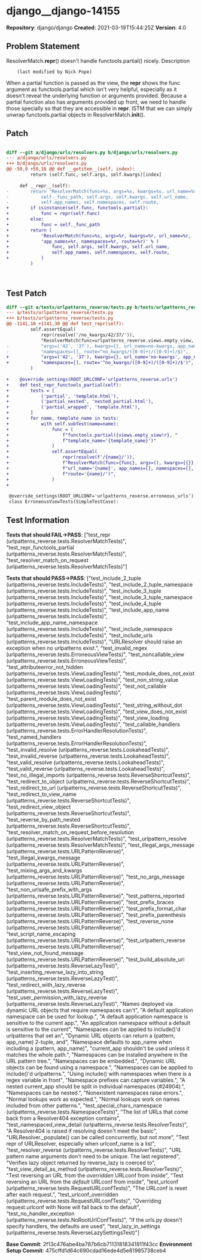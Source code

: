 # django__django-14155

**Repository**: django/django
**Created**: 2021-03-19T15:44:25Z
**Version**: 4.0

## Problem Statement

ResolverMatch.__repr__() doesn't handle functools.partial() nicely.
Description
	 
		(last modified by Nick Pope)
	 
When a partial function is passed as the view, the __repr__ shows the func argument as functools.partial which isn't very helpful, especially as it doesn't reveal the underlying function or arguments provided.
Because a partial function also has arguments provided up front, we need to handle those specially so that they are accessible in __repr__.
ISTM that we can simply unwrap functools.partial objects in ResolverMatch.__init__().


## Patch

```diff

diff --git a/django/urls/resolvers.py b/django/urls/resolvers.py
--- a/django/urls/resolvers.py
+++ b/django/urls/resolvers.py
@@ -59,9 +59,16 @@ def __getitem__(self, index):
         return (self.func, self.args, self.kwargs)[index]
 
     def __repr__(self):
-        return "ResolverMatch(func=%s, args=%s, kwargs=%s, url_name=%s, app_names=%s, namespaces=%s, route=%s)" % (
-            self._func_path, self.args, self.kwargs, self.url_name,
-            self.app_names, self.namespaces, self.route,
+        if isinstance(self.func, functools.partial):
+            func = repr(self.func)
+        else:
+            func = self._func_path
+        return (
+            'ResolverMatch(func=%s, args=%r, kwargs=%r, url_name=%r, '
+            'app_names=%r, namespaces=%r, route=%r)' % (
+                func, self.args, self.kwargs, self.url_name,
+                self.app_names, self.namespaces, self.route,
+            )
         )
 
 


```

## Test Patch

```diff
diff --git a/tests/urlpatterns_reverse/tests.py b/tests/urlpatterns_reverse/tests.py
--- a/tests/urlpatterns_reverse/tests.py
+++ b/tests/urlpatterns_reverse/tests.py
@@ -1141,10 +1141,30 @@ def test_repr(self):
         self.assertEqual(
             repr(resolve('/no_kwargs/42/37/')),
             "ResolverMatch(func=urlpatterns_reverse.views.empty_view, "
-            "args=('42', '37'), kwargs={}, url_name=no-kwargs, app_names=[], "
-            "namespaces=[], route=^no_kwargs/([0-9]+)/([0-9]+)/$)",
+            "args=('42', '37'), kwargs={}, url_name='no-kwargs', app_names=[], "
+            "namespaces=[], route='^no_kwargs/([0-9]+)/([0-9]+)/$')",
         )
 
+    @override_settings(ROOT_URLCONF='urlpatterns_reverse.urls')
+    def test_repr_functools_partial(self):
+        tests = [
+            ('partial', 'template.html'),
+            ('partial_nested', 'nested_partial.html'),
+            ('partial_wrapped', 'template.html'),
+        ]
+        for name, template_name in tests:
+            with self.subTest(name=name):
+                func = (
+                    f"functools.partial({views.empty_view!r}, "
+                    f"template_name='{template_name}')"
+                )
+                self.assertEqual(
+                    repr(resolve(f'/{name}/')),
+                    f"ResolverMatch(func={func}, args=(), kwargs={{}}, "
+                    f"url_name='{name}', app_names=[], namespaces=[], "
+                    f"route='{name}/')",
+                )
+
 
 @override_settings(ROOT_URLCONF='urlpatterns_reverse.erroneous_urls')
 class ErroneousViewTests(SimpleTestCase):

```

## Test Information

**Tests that should FAIL→PASS**: ["test_repr (urlpatterns_reverse.tests.ResolverMatchTests)", "test_repr_functools_partial (urlpatterns_reverse.tests.ResolverMatchTests)", "test_resolver_match_on_request (urlpatterns_reverse.tests.ResolverMatchTests)"]

**Tests that should PASS→PASS**: ["test_include_2_tuple (urlpatterns_reverse.tests.IncludeTests)", "test_include_2_tuple_namespace (urlpatterns_reverse.tests.IncludeTests)", "test_include_3_tuple (urlpatterns_reverse.tests.IncludeTests)", "test_include_3_tuple_namespace (urlpatterns_reverse.tests.IncludeTests)", "test_include_4_tuple (urlpatterns_reverse.tests.IncludeTests)", "test_include_app_name (urlpatterns_reverse.tests.IncludeTests)", "test_include_app_name_namespace (urlpatterns_reverse.tests.IncludeTests)", "test_include_namespace (urlpatterns_reverse.tests.IncludeTests)", "test_include_urls (urlpatterns_reverse.tests.IncludeTests)", "URLResolver should raise an exception when no urlpatterns exist.", "test_invalid_regex (urlpatterns_reverse.tests.ErroneousViewTests)", "test_noncallable_view (urlpatterns_reverse.tests.ErroneousViewTests)", "test_attributeerror_not_hidden (urlpatterns_reverse.tests.ViewLoadingTests)", "test_module_does_not_exist (urlpatterns_reverse.tests.ViewLoadingTests)", "test_non_string_value (urlpatterns_reverse.tests.ViewLoadingTests)", "test_not_callable (urlpatterns_reverse.tests.ViewLoadingTests)", "test_parent_module_does_not_exist (urlpatterns_reverse.tests.ViewLoadingTests)", "test_string_without_dot (urlpatterns_reverse.tests.ViewLoadingTests)", "test_view_does_not_exist (urlpatterns_reverse.tests.ViewLoadingTests)", "test_view_loading (urlpatterns_reverse.tests.ViewLoadingTests)", "test_callable_handlers (urlpatterns_reverse.tests.ErrorHandlerResolutionTests)", "test_named_handlers (urlpatterns_reverse.tests.ErrorHandlerResolutionTests)", "test_invalid_resolve (urlpatterns_reverse.tests.LookaheadTests)", "test_invalid_reverse (urlpatterns_reverse.tests.LookaheadTests)", "test_valid_resolve (urlpatterns_reverse.tests.LookaheadTests)", "test_valid_reverse (urlpatterns_reverse.tests.LookaheadTests)", "test_no_illegal_imports (urlpatterns_reverse.tests.ReverseShortcutTests)", "test_redirect_to_object (urlpatterns_reverse.tests.ReverseShortcutTests)", "test_redirect_to_url (urlpatterns_reverse.tests.ReverseShortcutTests)", "test_redirect_to_view_name (urlpatterns_reverse.tests.ReverseShortcutTests)", "test_redirect_view_object (urlpatterns_reverse.tests.ReverseShortcutTests)", "test_reverse_by_path_nested (urlpatterns_reverse.tests.ReverseShortcutTests)", "test_resolver_match_on_request_before_resolution (urlpatterns_reverse.tests.ResolverMatchTests)", "test_urlpattern_resolve (urlpatterns_reverse.tests.ResolverMatchTests)", "test_illegal_args_message (urlpatterns_reverse.tests.URLPatternReverse)", "test_illegal_kwargs_message (urlpatterns_reverse.tests.URLPatternReverse)", "test_mixing_args_and_kwargs (urlpatterns_reverse.tests.URLPatternReverse)", "test_no_args_message (urlpatterns_reverse.tests.URLPatternReverse)", "test_non_urlsafe_prefix_with_args (urlpatterns_reverse.tests.URLPatternReverse)", "test_patterns_reported (urlpatterns_reverse.tests.URLPatternReverse)", "test_prefix_braces (urlpatterns_reverse.tests.URLPatternReverse)", "test_prefix_format_char (urlpatterns_reverse.tests.URLPatternReverse)", "test_prefix_parenthesis (urlpatterns_reverse.tests.URLPatternReverse)", "test_reverse_none (urlpatterns_reverse.tests.URLPatternReverse)", "test_script_name_escaping (urlpatterns_reverse.tests.URLPatternReverse)", "test_urlpattern_reverse (urlpatterns_reverse.tests.URLPatternReverse)", "test_view_not_found_message (urlpatterns_reverse.tests.URLPatternReverse)", "test_build_absolute_uri (urlpatterns_reverse.tests.ReverseLazyTest)", "test_inserting_reverse_lazy_into_string (urlpatterns_reverse.tests.ReverseLazyTest)", "test_redirect_with_lazy_reverse (urlpatterns_reverse.tests.ReverseLazyTest)", "test_user_permission_with_lazy_reverse (urlpatterns_reverse.tests.ReverseLazyTest)", "Names deployed via dynamic URL objects that require namespaces can't", "A default application namespace can be used for lookup.", "A default application namespace is sensitive to the current app.", "An application namespace without a default is sensitive to the current", "Namespaces can be applied to include()'d urlpatterns that set an", "Dynamic URL objects can return a (pattern, app_name) 2-tuple, and", "Namespace defaults to app_name when including a (pattern, app_name)", "current_app shouldn't be used unless it matches the whole path.", "Namespaces can be installed anywhere in the URL pattern tree.", "Namespaces can be embedded.", "Dynamic URL objects can be found using a namespace.", "Namespaces can be applied to include()'d urlpatterns.", "Using include() with namespaces when there is a regex variable in front", "Namespace prefixes can capture variables.", "A nested current_app should be split in individual namespaces (#24904).", "Namespaces can be nested.", "Nonexistent namespaces raise errors.", "Normal lookups work as expected.", "Normal lookups work on names included from other patterns.", "test_special_chars_namespace (urlpatterns_reverse.tests.NamespaceTests)", "The list of URLs that come back from a Resolver404 exception contains", "test_namespaced_view_detail (urlpatterns_reverse.tests.ResolverTests)", "A Resolver404 is raised if resolving doesn't meet the basic", "URLResolver._populate() can be called concurrently, but not more", "Test repr of URLResolver, especially when urlconf_name is a list", "test_resolver_reverse (urlpatterns_reverse.tests.ResolverTests)", "URL pattern name arguments don't need to be unique. The last registered", "Verifies lazy object returned by reverse_lazy is coerced to", "test_view_detail_as_method (urlpatterns_reverse.tests.ResolverTests)", "Test reversing an URL from the *overridden* URLconf from inside", "Test reversing an URL from the *default* URLconf from inside", "test_urlconf (urlpatterns_reverse.tests.RequestURLconfTests)", "The URLconf is reset after each request.", "test_urlconf_overridden (urlpatterns_reverse.tests.RequestURLconfTests)", "Overriding request.urlconf with None will fall back to the default", "test_no_handler_exception (urlpatterns_reverse.tests.NoRootUrlConfTests)", "If the urls.py doesn't specify handlers, the defaults are used", "test_lazy_in_settings (urlpatterns_reverse.tests.ReverseLazySettingsTest)"]

**Base Commit**: 2f13c476abe4ba787b6cb71131818341911f43cc
**Environment Setup Commit**: 475cffd1d64c690cdad16ede4d5e81985738ceb4
